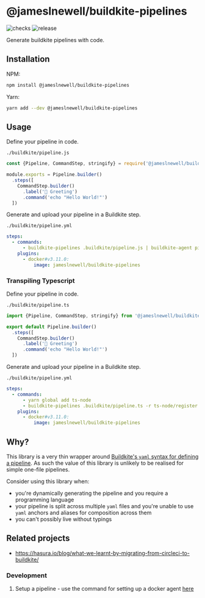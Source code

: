 # @jameslnewell/buildkite-pipelines

![checks](https://github.com/jameslnewell/buildkite-pipelines/actions/workflows/checks.yml/badge.svg) ![release](https://github.com/jameslnewell/buildkite-pipelines/actions/workflows/release.yml/badge.svg)


Generate buildkite pipelines with code.

## Installation

NPM:
```bash
npm install @jameslnewell/buildkite-pipelines
```

Yarn:
```bash
yarn add --dev @jameslnewell/buildkite-pipelines
```

## Usage

Define your pipeline in code.

`./buildkite/pipeline.js`
```ts
const {Pipeline, CommandStep, stringify} = require('@jameslnewell/buildkite-pipelines');

module.exports = Pipeline.builder()
  .steps([
    CommandStep.builder()
      .label('👋 Greeting')
      .command('echo "Hello World!"')
  ])

```

Generate and upload your pipeline in a Buildkite step.

`./buildkite/pipeline.yml`
```yaml
steps:
  - commands:
      - buildkite-pipelines .buildkite/pipeline.js | buildkite-agent pipeline upload
    plugins:
      - docker#v3.11.0:
          image: jameslnewell/buildkite-pipelines
```

### Transpiling Typescript

Define your pipeline in code.

`./buildkite/pipeline.ts`
```ts
import {Pipeline, CommandStep, stringify} from '@jameslnewell/buildkite-pipelines';

export default Pipeline.builder()
  .steps([
    CommandStep.builder()
      .label('👋 Greeting')
      .command('echo "Hello World!"')
  ])

```

Generate and upload your pipeline in a Buildkite step.

`./buildkite/pipeline.yml`
```yaml
steps:
  - commands:
      - yarn global add ts-node
      - buildkite-pipelines .buildkite/pipeline.ts -r ts-node/register | buildkite-agent pipeline upload
    plugins:
      - docker#v3.11.0:
          image: jameslnewell/buildkite-pipelines
```


## Why?

This library is a very thin wrapper around [Buildkite's `yaml` syntax for defining a pipeline](https://buildkite.com/docs/pipelines/defining-steps). As such the value of this library is unlikely to be realised for simple one-file pipelines. 

Consider using this library when:

- you're dynamically generating the pipeline and you require a programming language
- your pipeline is split across multiple `yaml` files and you're unable to use `yaml` anchors and aliases for composition across them
- you can't possibly live without typings

## Related projects

- https://hasura.io/blog/what-we-learnt-by-migrating-from-circleci-to-buildkite/


### Development

1. Setup a pipeline - use the command for setting up a docker agent [here](https://buildkite.com/organizations/jameslnewell/agents?return_to_pipeline=buildkite-pipelines&welcome=true#setup-docker)
